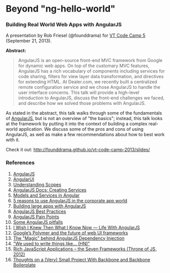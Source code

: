 # Beyond "ng-hello-world"

### Building Real World Web Apps with AngularJS

A presentation by Rob Friesel (@founddrama) for [VT Code Camp 5](http://vtcodecamp.org/)
(September 21, 2013).

**Abstract:**

> AngularJS is an open-source front-end MVC framework from Google for dynamic
> web apps. On top of the customary MVC features, AngularJS has a rich
> vocabulary of components including services for code sharing, filters for view
> layer data transformation, and directives for extending HTML. At Dealer.com,
> we recently built a centralized remote configuration service and we chose
> AngularJS to handle the user interface concerns. This talk will provide a
> high-level introduction to AngularJS, discuss the front-end challenges we
> faced, and describe how we solved those problems with AngularJS.

As stated in the abstract, this talk walks through some of the fundamentals of
[AngularJS][1], but is not an overview of "the basics"; instead, this talk
looks at the framework by putting it into the context of building a complex
real-world application. We discuss some of the pros and cons of using AngularJS,
as well as make a few recommendations about how to best work with it.

Check it out: <http://founddrama.github.io/vt-code-camp-2013/slides/>

### References

1. [AngularJS][1]
2. [AngularUI][2]
3. [Understanding Scopes][3]
4. [AngularJS Docs: Creating Services][4]
5. [Models and Services in Angular][5]
6. [5 reasons to use AngularJS in the corporate app world][6]
7. [Building large apps with AngularJS][7]
8. [AngularJS Best Practices][8]
9. [AngularJS Pain Points][9]
10. [Some AngularJS pitfalls][10]
11. [I Wish I Knew Then What I Know Now — Life With AngularJS][11]
12. [Google’s Polymer and the future of web UI frameworks][12]
13. [The "Magic" behind AngularJS Dependency Injection][13]
14. ["We used to write things like... (HN)"][14]
15. [Rich JavaScript Applications – the Seven Frameworks (Throne of JS, 2012)][15]
16. [Thoughts on a (Very) Small Project With Backbone and Backbone Boilerplate][16]

[1]: http://angularjs.org/ "AngularJS"
[2]: http://angular-ui.github.io/ "AngularUI"
[3]: https://github.com/angular/angular.js/wiki/Understanding-Scopes "Understanding Scopes"
[4]: http://docs.angularjs.org/guide/dev_guide.services.creating_services "AngularJS Docs: Creating Services"
[5]: http://wekeroad.com/2013/04/25/models-and-services-in-angular "Models and Services in Angular"
[6]: http://oscarvillarreal.com/2013/05/07/5-reasons-to-use-angularjs-in-the-corporate-app-world/ "5 reasons to use AngularJS in the corporate app world"
[7]: http://pseudobry.com/building-large-apps-with-angularjs.html "Building large apps with AngularJS"
[8]: http://www.jacopretorius.net/2013/07/angularjs-best-practices.html "AngularJS Best Practices"
[9]: http://www.jacopretorius.net/2013/07/angularjs-pain-points.html "AngularJS Pain Points"
[10]: http://branchandbound.net/blog/web/2013/08/some-angularjs-pitfalls/ "Some AngularJS pitfalls"
[11]: http://www.objectpartners.com/2013/08/09/i-wish-i-knew-then-what-i-know-now-life-with-angularjs/ "I Wish I Knew Then What I Know Now — Life With AngularJS"
[12]: http://www.2ality.com/2013/05/google-polymer.html "Google’s Polymer and the future of web UI frameworks"
[13]: http://www.alexrothenberg.com/2013/02/11/the-magic-behind-angularjs-dependency-injection.html "The \"Magic\" behind AngularJS Dependency Injection"
[14]: https://news.ycombinator.com/item?id=5526058 "We used to write things like... (HN)"
[15]: http://blog.stevensanderson.com/2012/08/01/rich-javascript-applications-the-seven-frameworks-throne-of-js-2012/ "Rich JavaScript Applications – the Seven Frameworks (Throne of JS, 2012)"
[16]: http://rmurphey.com/blog/2012/03/11/thoughts-on-a-very-small-project-with-backbone-and-backbone-boilerplate/ "Thoughts on a (Very) Small Project With Backbone and Backbone Boilerplate"
